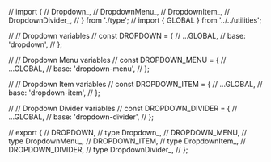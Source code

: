 // import {
//   Dropdown_,
//   DropdownMenu_,
//   DropdownItem_,
//   DropdownDivider_,
// } from './type';
// import { GLOBAL } from '../../utilities';

// // Dropdown variables
// const DROPDOWN = {
//   ...GLOBAL,
//   base: 'dropdown',
// };

// // Dropdown Menu variables
// const DROPDOWN_MENU = {
//   ...GLOBAL,
//   base: 'dropdown-menu',
// };

// // Dropdown Item variables
// const DROPDOWN_ITEM = {
//   ...GLOBAL,
//   base: 'dropdown-item',
// };

// // Dropdown Divider variables
// const DROPDOWN_DIVIDER = {
//   ...GLOBAL,
//   base: 'dropdown-divider',
// };

// export {
//   DROPDOWN,
//   type Dropdown_,
//   DROPDOWN_MENU,
//   type DropdownMenu_,
//   DROPDOWN_ITEM,
//   type DropdownItem_,
//   DROPDOWN_DIVIDER,
//   type DropdownDivider_,
// };
